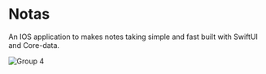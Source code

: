 # Notas
An IOS application to makes notes taking simple and fast built with SwiftUI and Core-data.

![Group 4](https://user-images.githubusercontent.com/2215799/77860646-33a55700-7208-11ea-87b6-bb2c2d766f23.png)
